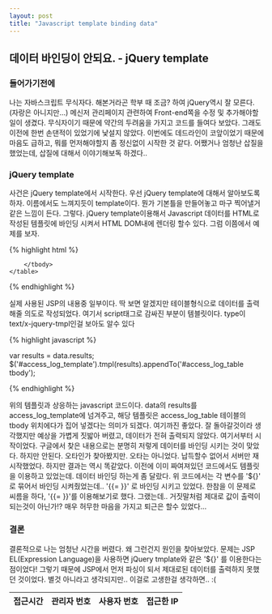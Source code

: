 ```yaml
---
layout: post
title: "Javascript template binding data"
---
```

## 데이터 바인딩이 안되요. - jQuery template

### 들어가기전에

나는 자바스크립트 무식자다. 해본거라곤 학부 때 조금? 하여 jQuery역시 잘 모른다. (자랑은 아니지만...) 메신저 관리페이지 관련하여 Front-end쪽을 수정 및 추가해야할 일이 생겼다. 무식자이기 때문에 약간의 두려움을 가지고 코드를 들여다 보았다. 그래도 이전에 한번 손댄적이 있었기에 낯설지 않았다. 이번에도 데드라인이 코앞이었기 때문에 마음도 급하고, 뭐를 먼저해야할지 좀 정신없이 시작한 것 같다. 어쨌거나 엄청난 삽질을 했었는데, 삽질에 대해서 이야기해보독 하겠다..

### jQuery template
사건은 jQuery template에서 시작한다. 우선 jQuery template에 대해서 알아보도록 하자. 이름에서도 느껴지듯이 template이다. 뭔가 기본틀을 만들어놓고 마구 찍어낼거같은 느낌이 든다. 그렇다. jQuery template이용해서 Javascript 데이터를 HTML로 작성된 템플릿에 바인딩 시켜서 HTML DOM내에 렌더링 할수 있다. 그럼 이쯤에서 예제를 보자.

{% highlight html %}

<div id="access_log_list" class="access_log_list fill">
    <table id="access_log_table" class="table">
        <thead>
            <tr>
                <th>접근시간</th>
                <th>관리자 번호</th>
                <th>사용자 번호</th>
                <th>접근한 IP</th>
            </tr>
        </thead>
        <tbody>

        </tbody>
    </table>
</div>
<script id="access_log_template" type="text/x-jquery-tmpl">
    <tr>
        <td width="">${search_ymdt}</td>
        <td>${member_number}</td>
        <td>${search_keyword}</td>
        <td>${access_ip}</td>
     </tr>
</script>

{% endhighlight %}

실제 사용된 JSP의 내용중 일부이다. 딱 보면 알겠지만 테이블형식으로 데이터를 출력해줄 의도로 작성되었다. 여기서 script태그로 감싸진 부분이 템블릿이다. type이 text/x-jquery-tmpl인걸 보아도 알수 있다

{% highlight javascript %}

var results = data.results;
	$('#access_log_template').tmpl(results).appendTo('#access_log_table tbody');

{% endhighlight %}

위의 템플릿과 상응하는 javascript 코드이다. data의 results를 access_log_template에 넘겨주고, 해당 템플릿은 access_log_table 테이블의 tbody 위치에다가 집어 넣겠다는 의미가 되겠다. 여기까진 좋았다. 잘 돌아갈것이라 생각했지만 예상을 가볍게 짓밟아 버렸고, 데이터가 전혀 출력되지 않았다. 여기서부터 시작이었다. 구글에서 찾은 내용으로는 분명히 저렇게 데이터를 바인딩 시키는 것이 맞았다. 하지만 안된다. 오타인가 찾아봤지만. 오타는 아니었다. 납득할수 없어서 서버만 재시작했었다. 하지만 결과는 역시 똑같았다. 이전에 이미 짜여져있던 코드에서도 템플릿을 이용하고 있었는데. 데이터 바인딩 하는게 좀 달랐다. 위 코드에서는 각 변수를 '${}' 로 묶어서 바인딩 시켜줬었는데.. '{{= }}' 로 바인딩 시키고 있었다. 한참을 이 문제로 씨름을 하다, '{{= }}'를 이용해보기로 했다. 그랬는데.. 거짓말처럼 제대로 값이 출력이 되는것이 아닌가!? 매우 허무한 마음을 가지고 퇴근은 할수 있었다...

### 결론
결론적으로 나는 엄청난 시간을 버렸다. 왜 그런건지 원인을 찾아보았다. 문제는 JSP EL(Expression Language)을 사용하면 jQuery tmplate와 같은 '${}' 를 이용한다는 점이었다! 그렇기 때문에 JSP에서 먼저 파싱이 되서 제대로된 데이터를 출력하지 못했던 것이었다. 별것 아니라고 생각되지만.. 이걸로 고생한걸 생각하면.. :(